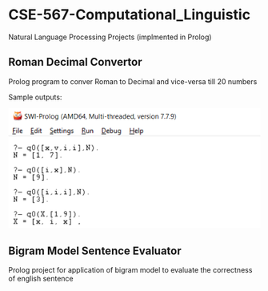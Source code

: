 # CSE-567-Computational_Linguistic
Natural Language Processing Projects (implmented in Prolog)

## Roman Decimal Convertor
Prolog program to conver Roman to Decimal and vice-versa till 20 numbers

Sample outputs:

![output](Roman_Decimal_Convertor/output/output.png)

## Bigram Model Sentence Evaluator
Prolog project for application of bigram model to evaluate the correctness of english sentence
